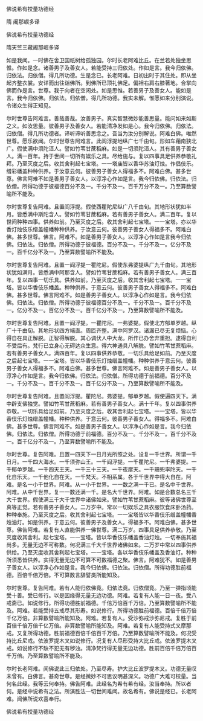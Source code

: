   佛说希有挍量功德经  

隋 阇那崛多译  

佛说希有挍量功德经  

隋天竺三藏阇那崛多译  

如是我闻。一时佛在舍卫国祇树给孤独园。尔时长老阿难比丘。在兰若处独坐思惟。作如是念。诸善男子及善女人。若能受持三归依处。作如是言。我今归依佛。归依法。归依僧。得几所功德。生是念已。长老阿难。日初出时于其住处。即从坐起齐整衣裳。安详而出往诣佛所。到佛所已顶礼佛足。偏袒右肩右膝著地。合掌向佛而作是言。世尊。我于向者在空闲处。如是思惟。若善男子及善女人。能如是言。我今归依佛。归依法。归依僧。得几所功德。我实未解。惟愿如来分别演说。令诸众生得正知见。  

尔时世尊告阿难言。善哉善哉。汝善男子。真实智慧微妙能善思量。能问如来如斯之义。如汝思量。彼善男子及善女人。若能清净发如是心。我今归依佛。归依法。归依僧。得几所功德者。谛听谛听善思念之。吾当为汝分别解说。阿难白佛。唯然世尊。愿乐欲闻。尔时世尊告阿难言。此阎浮提地纵广七千由旬。形如车葙南狭北广。假使满中须陀洹人。譬如竹苇甘蔗稻麻。如是一切须陀洹人。其有善男子善女人。满一百年。持于世间一切所有娱乐之具。尽给施与。复以四事具足供养恭敬礼拜。乃至灭度之后。收其舍利起七宝塔。一一塔庙皆以香华苏油灯烛。作倡伎乐。缯彩幡盖种种供养。于汝意云何。彼善男子善女人得福多不。阿难白佛。甚多世尊。佛言阿难不如是善男子善女人。以淳净心作如是言。我今归依佛。归依法。归依僧。所得功德于彼福德百分不及一。千分不及一。百千万分不及一。乃至算数譬喻所不能及。  

尔时世尊复告阿难。且置阎浮提。假使西瞿陀尼纵广八千由旬。其地形状犹如半月。皆悉满中斯陀含人。譬如竹苇甘蔗稻麻。若有善男子善女人。满二百年。复以世间种种四事。供养如前。乃至灭度之后。收其舍利起七宝塔。一一宝塔。亦以华香灯烛伎乐缯盖幢幡种种供养。于汝意云何。彼善男子善女人得福多不。阿难白佛。甚多世尊。佛言。阿难不。如是善男子善女人。以淳净心作如是言我今归依佛。归依法。归依僧。所得功德于彼福德。百分不及一。千分不及一。亿分不及一。百千亿分不及一。乃至算数譬喻所不能及。  

尔时世尊复告阿难。且置一阎浮提一瞿陀尼。假使东弗婆提纵广九千由旬。其地形状犹如满月。皆悉满中阿那含人。譬如竹苇甘蔗稻麻。若有善男子善女人。满三百年。复以四事一切乐具。供养如前。乃至灭度之后。收其舍利起七宝塔。一一宝塔。皆以华香伎乐幡盖。种种供养。于意云何。彼善男子善女人得福多不。阿难白佛。甚多世尊。佛言阿难不。如是善男子善女人。以淳净心作如是言。我今归依佛。归依法。归依僧。所得功德于彼福德百分不及一。千分不及一。百千分不及一。亿分不及一。百亿分不及一。百千亿分不及一。乃至算数譬喻所不能及。  

尔时世尊复告阿难。且置一阎浮提。一瞿陀尼。一弗婆提。假使北方郁单罗越。纵广十千由旬。其地形状四方端直。周匝齐整。满中阿罗汉。诸漏已尽无复烦恼。心得自在具正解脱。正智得解脱。其心调伏人中大龙。所作已办舍弃重担。逮得自利不受后有。梵行已立身心无碍达众生意。得六神通具八解脱。譬如竹苇甘蔗稻麻。若有善男子善女人。满四百年。复以四事供养恭敬。一切乐具给足如前。乃至灭度之后起七宝塔。一一宝塔。皆以华香伎乐灯烛缯盖幢幡。种种供养于意云何。彼善男子善女人得福多不。阿难白佛。甚多世尊。佛言阿难不。如是善男子善女人。以淳净心作如是言。我今归依佛。归依法。归依僧。所得功德于前福德。百分不及一。千分不及一。百千分不及一。百千亿分不及一。乃至算数譬喻所不能及。  

尔时世尊复告阿难。且置阎浮提。瞿陀尼。弗婆提。郁单罗越。假使遍四天下。满中辟支佛独觉。譬如竹苇甘蔗稻麻。若有善男子善女人。满十千年。复以四事供养恭敬。一切乐具给足如前。乃至灭度之后。收其舍利起七宝塔。一一宝塔。皆以华香伎乐灯烛缯盖幢幡。种种供养。于意云何。彼善男子善女人。得福多不。阿难白佛。甚多世尊。佛言阿难不。如是善男子善女人。以淳净心作如是言。我今归依佛。归依法。归依僧。所得功德于前福德。百分不及一。千分不及一。百千分不及一。百千亿分不及一。乃至算数譬喻所不能及。  

尔时世尊。复告阿难。且置一四天下一日月光所照之处。设复一千世界。所谓一千日月。一千四大海水。一千须弥山王。一千阎浮提。一千瞿陀尼。一千弗婆提。一千郁单罗越。一千四天王天。一千三十三天。一千夜摩天。一千珊兜率陀天。一千化自乐天。一千他化自在天。一千梵天。不相系属。各于千世界中得大自在。阿难。是名一小千世界。阿难。从一小千世界。一一数之满一千已。是名中千世界。阿难。从中千世界。复一一数还满一千。是名大千世界。阿难。如是合数总名三千大千世界。假使满三千大千世界中诸佛如来。譬如竹苇甘蔗稻麻。彼等诸佛世尊至真等正觉。若有善男子善女人。二万岁中。常以一切娱乐之具衣服饮食床卧汤药。种种奉施。乃至灭度之后。收其舍利起七宝塔。一一宝塔皆以华香伎乐缯盖幢幡香烛油灯。如是供养。于意云何。彼善男子及善女人。得福多不。阿难白佛。甚多世尊。佛告阿难。若复有人直能供养一佛世尊。满二万岁。四事具足供养恭敬。乃至灭度收其舍利。起七宝塔。一一宝塔。皆以华香伎乐幡盖香油灯烛。一切奉施其福尚多。无量无边不可称数。何况满三千大千世界诸佛如来。二万岁中常以四事供养供给。乃至灭度收其舍利起七宝塔。一一宝塔。各以华香伎乐幡盖及香油灯。种种所须悉皆供养。实得无量无边不可算不可数福德之聚。佛言。阿难犹不。如是善男子善女人。以淳净心作如是言。我今归依佛。归依法。归依僧。所得功德胜前福德。百倍千倍万倍。不可算数言辞譬类所能知及。  

尔时世尊。复告阿难。若有人能归依佛竟。归依法竟。归依僧竟。乃至一弹指顷能受十善。受已修行。以是因缘得无量无边功德。阿难。若复有人能一日一夜。受八戒斋已。如说修行。所得功德胜前福德。千倍万倍百千万倍。乃至算数譬喻所不能及。阿难。若能受持五戒尽其形寿。如说修行。所得功德胜前福德。百倍千倍万倍千亿万倍。非算数譬喻所能知及。阿难。若复有人。受沙弥戒沙弥尼戒。复胜于前百倍千倍万倍千亿万倍。非算数譬喻所能知及。阿难。若复有人能受持式叉摩那戒。又复所得功德。胜前福德百倍千倍百千万倍。乃至算数譬喻所不能及。何况受持比丘尼戒。依波罗提木叉如说修行。况复有人尽形受持大比丘戒。依波罗提木叉戒。如说修行不缺不犯无有秽浊。清净梵行得无量无边功德。胜前百倍千倍万倍百千万倍。乃至算数譬喻所不能及。  

尔时长老阿难。闻佛说此三归依处。乃至尽寿。护大比丘波罗提木叉。功德无量叹未曾有。白佛言。甚奇世尊。是经微妙不可思议明甚深义。功德广大难可校量。当何名此经。我等云何奉持。佛告阿难。此经名为希有希有经。汝当奉持。所以者何。是经中说希有之法。所演胜法一切世间难闻。故名希有。佛说是经已。长老阿难。闻佛所说欢喜奉行。  

佛说希有挍量功德经  
